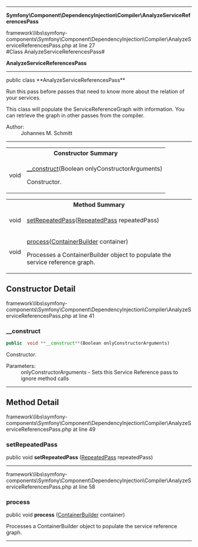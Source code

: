 
- - -

**Symfony\Component\DependencyInjection\Compiler\AnalyzeServiceReferencesPass**
<div class="location">framework\libs\symfony-components\Symfony\Component\DependencyInjection\Compiler\AnalyzeServiceReferencesPass.php at line 27</div>
#Class AnalyzeServiceReferencesPass#

**AnalyzeServiceReferencesPass**


- - -

<p class="signature">public  class **AnalyzeServiceReferencesPass**</p>

<div class="comment" id="overview_description"><p>Run this pass before passes that need to know more about the relation of
your services.</p><p>This class will populate the ServiceReferenceGraph with information. You can
retrieve the graph in other passes from the compiler.</p></div>

<dl>
<dt>Author:</dt>
<dd>Johannes M. Schmitt <schmittjoh@gmail.com></dd>
</dl>

- - -

<table id="summary_constructor">
<tr><th colspan="2">Constructor Summary</th></tr>
<tr>
<td class="type"> void</td>
<td class="description"><p class="name"><a href="#__construct">__construct</a>(Boolean onlyConstructorArguments)</p><p class="description">Constructor.</p></td>
</tr>
</table>

<table id="summary_method">
<tr><th colspan="2">Method Summary</th></tr>
<tr>
<td class="type">  void</td>
<td class="description"><p class="name"><a href="#setrepeatedpass">setRepeatedPass</a>(<a href="../../../../symfony/component/dependencyinjection/compiler/repeatedpass.html">RepeatedPass</a> repeatedPass)</p><p class="description"></p></td>
</tr>
<tr>
<td class="type">  void</td>
<td class="description"><p class="name"><a href="#process">process</a>(<a href="../../../../symfony/component/dependencyinjection/containerbuilder.html">ContainerBuilder</a> container)</p><p class="description">Processes a ContainerBuilder object to populate the service reference graph.</p></td>
</tr>
</table>

<h2 id="detail_method">Constructor Detail</h2>
<div class="location">framework\libs\symfony-components\Symfony\Component\DependencyInjection\Compiler\AnalyzeServiceReferencesPass.php at line 41</div>
<h3 id="__construct()">__construct</h3>

```php
public  void **__construct**(Boolean onlyConstructorArguments)
```
<div class="details">
<p>Constructor.</p><dl>
<dt>Parameters:</dt>
<dd>onlyConstructorArguments - Sets this Service Reference pass to ignore method calls</dd>
</dl>
</div>

- - -

<h2 id="detail_method">Method Detail</h2>
<div class="location">framework\libs\symfony-components\Symfony\Component\DependencyInjection\Compiler\AnalyzeServiceReferencesPass.php at line 49</div>
<h3 id="setRepeatedPass()">setRepeatedPass</h3>

public  void **setRepeatedPass** (<a href="../../../../symfony/component/dependencyinjection/compiler/repeatedpass.html">RepeatedPass</a> repeatedPass)<div class="details">
<p></p></div>

- - -

<div class="location">framework\libs\symfony-components\Symfony\Component\DependencyInjection\Compiler\AnalyzeServiceReferencesPass.php at line 58</div>
<h3 id="process()">process</h3>

public  void **process** (<a href="../../../../symfony/component/dependencyinjection/containerbuilder.html">ContainerBuilder</a> container)<div class="details">
<p>Processes a ContainerBuilder object to populate the service reference graph.</p></div>

- - -

